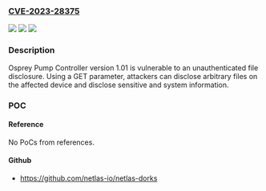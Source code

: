 ### [CVE-2023-28375](https://cve.mitre.org/cgi-bin/cvename.cgi?name=CVE-2023-28375)
![](https://img.shields.io/static/v1?label=Product&message=Osprey%20Pump%20Controller&color=blue)
![](https://img.shields.io/static/v1?label=Version&message=%3D%201.01%20&color=brighgreen)
![](https://img.shields.io/static/v1?label=Vulnerability&message=CWE-598%20Use%20of%20GET%20Request%20Method%20With%20Sensitive%20Query%20Strings&color=brighgreen)

### Description

Osprey Pump Controller version 1.01 is vulnerable to an unauthenticated file disclosure. Using a GET parameter, attackers can disclose arbitrary files on the affected device and disclose sensitive and system information.

### POC

#### Reference
No PoCs from references.

#### Github
- https://github.com/netlas-io/netlas-dorks

